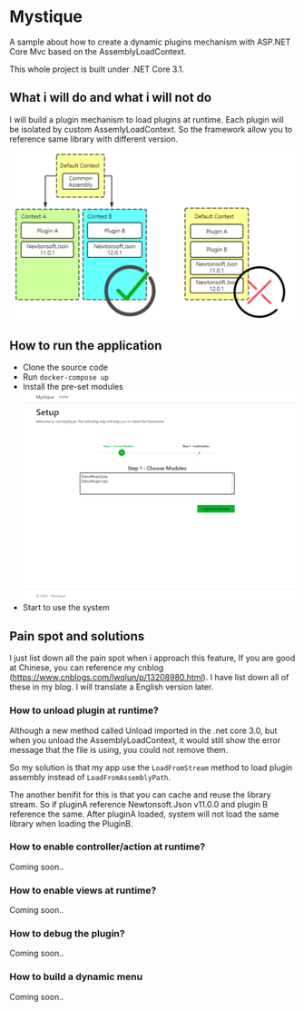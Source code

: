 # Mystique
A sample about how to create a dynamic plugins mechanism with ASP.NET Core Mvc based on the AssemblyLoadContext.

This whole project is built under .NET Core 3.1. 

## What i will do and what i will not do
I will build a plugin mechanism to load plugins at runtime. Each plugin will be isolated by custom AssemlyLoadContext. So the framework allow you to reference same library with different version.

![](./doc/images/load_way.png)

## How to run the application
 - Clone the source code
 - Run `docker-compose up`
 - Install the pre-set modules
![](./doc/images/20200726215825.png)
 - Start to use the system 

## Pain spot and solutions
I just list down all the pain spot when i approach this feature, If you are good at Chinese, you can reference my cnblog (https://www.cnblogs.com/lwqlun/p/13208980.html). I have list down all of these in my blog. I will translate a English version later.

### How to unload plugin at runtime?
Although a new method called Unload imported in the .net core 3.0, but when you unload the AssemblyLoadContext, it would still show the error message that the file is using, you could not remove them. 

So my solution is that my app use the `LoadFromStream` method to load plugin assembly instead of `LoadFromAssemblyPath`.

The another benifit for this is that you can cache and reuse the library stream. So if pluginA reference Newtonsoft.Json v11.0.0 and plugin B reference the same. After pluginA loaded, system will not load the same library when loading the PluginB. 

### How to enable controller/action at runtime?
Coming soon..

### How to enable views at runtime?
Coming soon..

### How to debug the plugin?
Coming soon..

### How to build a dynamic menu
Coming soon..

